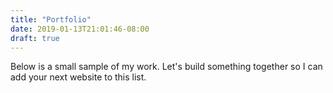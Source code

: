 ```yaml
---
title: "Portfolio"
date: 2019-01-13T21:01:46-08:00
draft: true
---
```


Below is a small sample of my work. Let's build something together so I can add your next website to this list.
